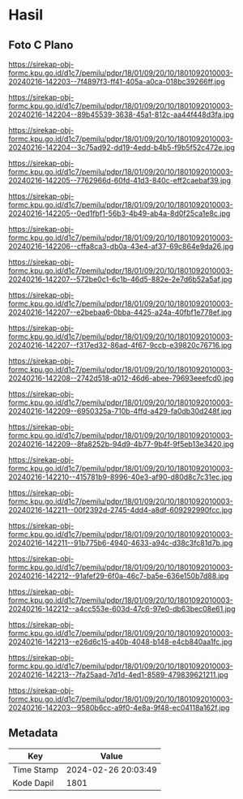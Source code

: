 # Hasil

## Foto C Plano

https://sirekap-obj-formc.kpu.go.id/d1c7/pemilu/pdpr/18/01/09/20/10/1801092010003-20240216-142203--7f4897f3-ff41-405a-a0ca-018bc39266ff.jpg

https://sirekap-obj-formc.kpu.go.id/d1c7/pemilu/pdpr/18/01/09/20/10/1801092010003-20240216-142204--89b45539-3638-45a1-812c-aa44f448d3fa.jpg

https://sirekap-obj-formc.kpu.go.id/d1c7/pemilu/pdpr/18/01/09/20/10/1801092010003-20240216-142204--3c75ad92-dd19-4edd-b4b5-f9b5f52c472e.jpg

https://sirekap-obj-formc.kpu.go.id/d1c7/pemilu/pdpr/18/01/09/20/10/1801092010003-20240216-142205--7762966d-60fd-41d3-840c-eff2caebaf39.jpg

https://sirekap-obj-formc.kpu.go.id/d1c7/pemilu/pdpr/18/01/09/20/10/1801092010003-20240216-142205--0ed1fbf1-56b3-4b49-ab4a-8d0f25ca1e8c.jpg

https://sirekap-obj-formc.kpu.go.id/d1c7/pemilu/pdpr/18/01/09/20/10/1801092010003-20240216-142206--cffa8ca3-db0a-43e4-af37-69c864e9da26.jpg

https://sirekap-obj-formc.kpu.go.id/d1c7/pemilu/pdpr/18/01/09/20/10/1801092010003-20240216-142207--572be0c1-6c1b-46d5-882e-2e7d6b52a5af.jpg

https://sirekap-obj-formc.kpu.go.id/d1c7/pemilu/pdpr/18/01/09/20/10/1801092010003-20240216-142207--e2bebaa6-0bba-4425-a24a-40fbf1e778ef.jpg

https://sirekap-obj-formc.kpu.go.id/d1c7/pemilu/pdpr/18/01/09/20/10/1801092010003-20240216-142207--f317ed32-86ad-4f67-9ccb-e39820c76716.jpg

https://sirekap-obj-formc.kpu.go.id/d1c7/pemilu/pdpr/18/01/09/20/10/1801092010003-20240216-142208--2742d518-a012-46d6-abee-79693eeefcd0.jpg

https://sirekap-obj-formc.kpu.go.id/d1c7/pemilu/pdpr/18/01/09/20/10/1801092010003-20240216-142209--6950325a-710b-4ffd-a429-fa0db30d248f.jpg

https://sirekap-obj-formc.kpu.go.id/d1c7/pemilu/pdpr/18/01/09/20/10/1801092010003-20240216-142209--8fa8252b-94d9-4b77-9b4f-9f5eb13e3420.jpg

https://sirekap-obj-formc.kpu.go.id/d1c7/pemilu/pdpr/18/01/09/20/10/1801092010003-20240216-142210--415781b9-8996-40e3-af90-d80d8c7c31ec.jpg

https://sirekap-obj-formc.kpu.go.id/d1c7/pemilu/pdpr/18/01/09/20/10/1801092010003-20240216-142211--00f2392d-2745-4dd4-a8df-609292990fcc.jpg

https://sirekap-obj-formc.kpu.go.id/d1c7/pemilu/pdpr/18/01/09/20/10/1801092010003-20240216-142211--91b775b6-4940-4633-a94c-d38c3fc81d7b.jpg

https://sirekap-obj-formc.kpu.go.id/d1c7/pemilu/pdpr/18/01/09/20/10/1801092010003-20240216-142212--91afef29-6f0a-46c7-ba5e-636e150b7d88.jpg

https://sirekap-obj-formc.kpu.go.id/d1c7/pemilu/pdpr/18/01/09/20/10/1801092010003-20240216-142212--a4cc553e-603d-47c6-97e0-db63bec08e61.jpg

https://sirekap-obj-formc.kpu.go.id/d1c7/pemilu/pdpr/18/01/09/20/10/1801092010003-20240216-142213--e26d6c15-a40b-4048-b148-e4cb840aa1fc.jpg

https://sirekap-obj-formc.kpu.go.id/d1c7/pemilu/pdpr/18/01/09/20/10/1801092010003-20240216-142213--7fa25aad-7d1d-4ed1-8589-479839621211.jpg

https://sirekap-obj-formc.kpu.go.id/d1c7/pemilu/pdpr/18/01/09/20/10/1801092010003-20240216-142203--9580b6cc-a9f0-4e8a-9f48-ec04118a162f.jpg


## Metadata

| Key        | Value               |
| ---------- | ------------------- |
| Time Stamp | 2024-02-26 20:03:49 |
| Kode Dapil | 1801                |




